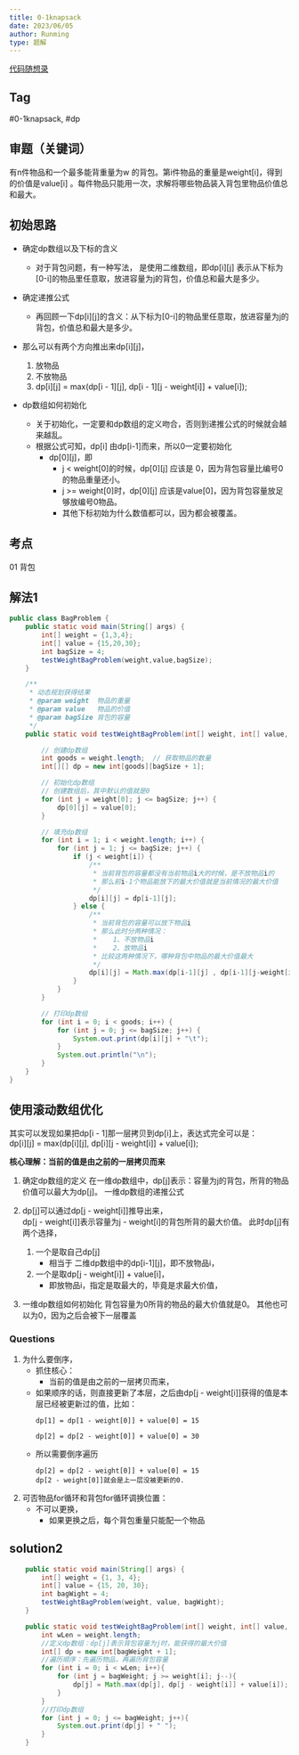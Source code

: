 ```yaml
---
title: 0-1knapsack
date: 2023/06/05
author: Runming
type: 题解
---
```

[代码随想录](https://programmercarl.com/%E8%83%8C%E5%8C%85%E7%90%86%E8%AE%BA%E5%9F%BA%E7%A1%8001%E8%83%8C%E5%8C%85-1.html#%E4%BA%8C%E7%BB%B4dp%E6%95%B0%E7%BB%8401%E8%83%8C%E5%8C%85)

## Tag
#0-1knapsack, #dp

## 审题（关键词） 
有n件物品和一个最多能背重量为w 的背包。第i件物品的重量是weight[i]，得到的价值是value[i] 。每件物品只能用一次，求解将哪些物品装入背包里物品价值总和最大。

## 初始思路  
- 确定dp数组以及下标的含义
  - 对于背包问题，有一种写法， 是使用二维数组，即dp[i][j] 表示从下标为[0-i]的物品里任意取，放进容量为j的背包，价值总和最大是多少。
- 确定递推公式
  - 再回顾一下dp[i][j]的含义：从下标为[0-i]的物品里任意取，放进容量为j的背包，价值总和最大是多少。

- 那么可以有两个方向推出来dp[i][j]，
  1. 放物品
  2. 不放物品
  3. dp[i][j] = max(dp[i - 1][j], dp[i - 1][j - weight[i]] + value[i]);

- dp数组如何初始化
  - 关于初始化，一定要和dp数组的定义吻合，否则到递推公式的时候就会越来越乱。
  - 根据公式可知，dp[i] 由dp[i-1]而来，所以0一定要初始化
    - dp[0][j]，即
      - j < weight[0]的时候，dp[0][j] 应该是 0，因为背包容量比编号0的物品重量还小。
      - j >= weight[0]时，dp[0][j] 应该是value[0]，因为背包容量放足够放编号0物品。
      - 其他下标初始为什么数值都可以，因为都会被覆盖。
## 考点  
01 背包
## 解法1
```java
public class BagProblem {
    public static void main(String[] args) {
        int[] weight = {1,3,4};
        int[] value = {15,20,30};
        int bagSize = 4;
        testWeightBagProblem(weight,value,bagSize);
    }

    /**
     * 动态规划获得结果
     * @param weight  物品的重量
     * @param value   物品的价值
     * @param bagSize 背包的容量
     */
    public static void testWeightBagProblem(int[] weight, int[] value, int bagSize){

        // 创建dp数组
        int goods = weight.length;  // 获取物品的数量
        int[][] dp = new int[goods][bagSize + 1];

        // 初始化dp数组
        // 创建数组后，其中默认的值就是0
        for (int j = weight[0]; j <= bagSize; j++) {
            dp[0][j] = value[0];
        }

        // 填充dp数组
        for (int i = 1; i < weight.length; i++) {
            for (int j = 1; j <= bagSize; j++) {
                if (j < weight[i]) {
                    /**
                     * 当前背包的容量都没有当前物品i大的时候，是不放物品i的
                     * 那么前i-1个物品能放下的最大价值就是当前情况的最大价值
                     */
                    dp[i][j] = dp[i-1][j];
                } else {
                    /**
                     * 当前背包的容量可以放下物品i
                     * 那么此时分两种情况：
                     *    1、不放物品i
                     *    2、放物品i
                     * 比较这两种情况下，哪种背包中物品的最大价值最大
                     */
                    dp[i][j] = Math.max(dp[i-1][j] , dp[i-1][j-weight[i]] + value[i]);
                }
            }
        }

        // 打印dp数组
        for (int i = 0; i < goods; i++) {
            for (int j = 0; j <= bagSize; j++) {
                System.out.print(dp[i][j] + "\t");
            }
            System.out.println("\n");
        }
    }
}
```

## 使用滚动数组优化
其实可以发现如果把dp[i - 1]那一层拷贝到dp[i]上，表达式完全可以是：  
dp[i][j] = max(dp[i][j], dp[i][j - weight[i]] + value[i]);

**核心理解：当前的值是由之前的一层拷贝而来**

1. 确定dp数组的定义
在一维dp数组中，dp[j]表示：容量为j的背包，所背的物品价值可以最大为dp[j]。
一维dp数组的递推公式

2. dp[j]可以通过dp[j - weight[i]]推导出来，  
   dp[j - weight[i]]表示容量为j - weight[i]的背包所背的最大价值。
    此时dp[j]有两个选择，
    1. 一个是取自己dp[j] 
         - 相当于 二维dp数组中的dp[i-1][j]，即不放物品i，
    2. 一个是取dp[j - weight[i]] + value[i]，
         - 即放物品i，指定是取最大的，毕竟是求最大价值，

3. 一维dp数组如何初始化
背包容量为0所背的物品的最大价值就是0。
其他也可以为0，因为之后会被下一层覆盖

### Questions
1. 为什么要倒序，
   - 抓住核心：
     - 当前的值是由之前的一层拷贝而来，
   - 如果顺序的话，则直接更新了本层，之后由dp[j - weight[i]]获得的值是本层已经被更新过的值，比如：
        ```
        dp[1] = dp[1 - weight[0]] + value[0] = 15

        dp[2] = dp[2 - weight[0]] + value[0] = 30
        ```
   - 所以需要倒序遍历
        ```
        dp[2] = dp[2 - weight[0]] + value[0] = 15
        dp[2 - weight[0]]就会是上一层没被更新的0.
        ```
2. 可否物品for循环和背包for循环调换位置：
   - 不可以更换，
     - 如果更换之后，每个背包重量只能配一个物品
## solution2
```java
    public static void main(String[] args) {
        int[] weight = {1, 3, 4};
        int[] value = {15, 20, 30};
        int bagWight = 4;
        testWeightBagProblem(weight, value, bagWight);
    }

    public static void testWeightBagProblem(int[] weight, int[] value, int bagWeight){
        int wLen = weight.length;
        //定义dp数组：dp[j]表示背包容量为j时，能获得的最大价值
        int[] dp = new int[bagWeight + 1];
        //遍历顺序：先遍历物品，再遍历背包容量
        for (int i = 0; i < wLen; i++){
            for (int j = bagWeight; j >= weight[i]; j--){
                dp[j] = Math.max(dp[j], dp[j - weight[i]] + value[i]);
            }
        }
        //打印dp数组
        for (int j = 0; j <= bagWeight; j++){
            System.out.print(dp[j] + " ");
        }
    }
``` 
